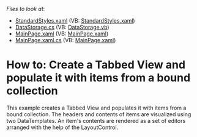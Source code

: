 <!-- default file list -->
*Files to look at*:

* [StandardStyles.xaml](./CS/TabbedViewSample/Common/StandardStyles.xaml) (VB: [StandardStyles.xaml](./VB/TabbedViewSample/Common/StandardStyles.xaml))
* [DataStorage.cs](./CS/TabbedViewSample/Data/DataStorage.cs) (VB: [DataStorage.vb](./VB/TabbedViewSample/Data/DataStorage.vb))
* [MainPage.xaml](./CS/TabbedViewSample/MainPage.xaml) (VB: [MainPage.xaml](./VB/TabbedViewSample/MainPage.xaml))
* [MainPage.xaml.cs](./CS/TabbedViewSample/MainPage.xaml.cs) (VB: [MainPage.xaml](./VB/TabbedViewSample/MainPage.xaml))
<!-- default file list end -->
# How to: Create a Tabbed View and populate it with items from a bound collection


<p>This example creates a Tabbed View and populates it with items from a bound collection. The headers and contents of items are visualized using two DataTemplates. An item's contents are rendered as a set of editors arranged with the help of the LayoutControl.</p>

<br/>


